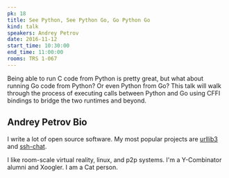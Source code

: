 ```yaml
---
pk: 18
title: See Python, See Python Go, Go Python Go
kind: talk
speakers: Andrey Petrov
date: 2016-11-12
start_time: 10:30:00
end_time: 11:00:00
rooms: TRS 1-067
---
```


Being able to run C code from Python is pretty great, but what about running Go code from Python? Or even Python from Go? This talk will walk through the process of executing calls between Python and Go using CFFI bindings to bridge the two runtimes and beyond.

## Andrey Petrov Bio

I write a lot of open source software. My most popular projects are [urllib3](https://github.com/shazow/urllib3) and [ssh-chat](https://github.com/shazow/ssh-chat).

I like room-scale virtual reality, linux, and p2p systems. I'm a Y-Combinator alumni and Xoogler. I am a Cat person.
